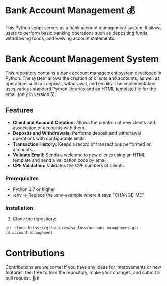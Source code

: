 # Bank Account Management 💰
This Python script serves as a bank account management system. It allows users to perform basic banking operations such as depositing funds, withdrawing funds, and viewing account statements.

# Bank Account Management System

This repository contains a bank account management system developed in Python. The system allows the creation of clients and accounts, as well as operations such as deposit, withdrawal, and emails. The implementation uses various standard Python libraries and an HTML template file for the email (only in version 5).

## Features

- **Client and Account Creation:** Allows the creation of new clients and association of accounts with them.
- **Deposits and Withdrawals:** Performs deposit and withdrawal operations with configurable limits.
- **Transaction History:** Keeps a record of transactions performed on accounts.
- **Validate Email:** Sends a welcome to new clients using an HTML template and send a validation code by email.
- **CPF Validation:** Validates the CPF numbers of clients.

### Prerequisites

- Python 3.7 or higher
- .env -> Replace the .env-example where it says "CHANGE-ME"

### Installation

1. Clone the repository:

```bash
git clone https://github.com/saulosw/account-management.git
cd account-management
```
# Contributions

Contributions are welcome! If you have any ideas for improvements or new features, feel free to fork the repository, make your changes, and submit a pull request. 🚀💰
